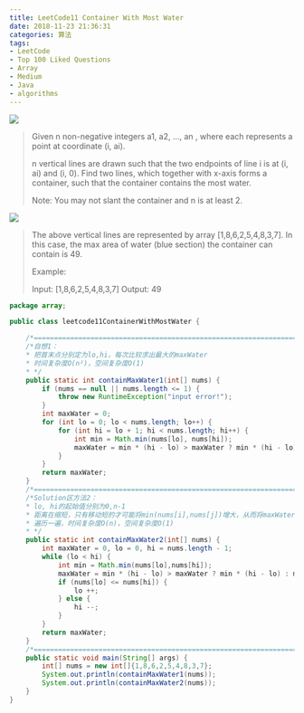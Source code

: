 ```yaml
---
title: LeetCode11 Container With Most Water
date: 2018-11-23 21:36:31
categories: 算法
tags: 
- LeetCode
- Top 100 Liked Questions
- Array
- Medium
- Java
- algorithms
---
```


![](http://qiniu.limengting.site/mac6.jpg)

> Given n non-negative integers a1, a2, ..., an , where each represents a point at coordinate (i, ai).
>
> n vertical lines are drawn such that the two endpoints of line i is at (i, ai) and (i, 0). Find two lines, which together with x-axis forms a container, such that the container contains the most water.
>
> Note: You may not slant the container and n is at least 2.

<!-- more -->

![](http://qiniu.limengting.site/leetcode11.jpg)

> The above vertical lines are represented by array [1,8,6,2,5,4,8,3,7]. In this case, the max area of water (blue section) the container can contain is 49.
>
> Example:
>
> Input: [1,8,6,2,5,4,8,3,7]
> Output: 49

```java
package array;

public class leetcode11ContainerWithMostWater {

    /*=====================================================================================*/
    /*自想1：
    * 把首末点分别定为lo,hi，每次比较求出最大的maxWater
    * 时间复杂度O(n²)，空间复杂度O(1)
    * */
    public static int containMaxWater1(int[] nums) {
        if (nums == null || nums.length <= 1) {
            throw new RuntimeException("input error!");
        }
        int maxWater = 0;
        for (int lo = 0; lo < nums.length; lo++) {
            for (int hi = lo + 1; hi < nums.length; hi++) {
                int min = Math.min(nums[lo], nums[hi]);
                maxWater = min * (hi - lo) > maxWater ? min * (hi - lo) : maxWater;
            }
        }
        return maxWater;
    }
    /*=====================================================================================*/
    /*Solution区方法2：
    * lo, hi的起始值分别为0,n-1
    * 距离在缩短，只有移动短的才可能将min(nums[i],nums[j])增大，从而将maxWater增大
    * 遍历一遍，时间复杂度O(n)，空间复杂度O(1)
    * */
    public static int containMaxWater2(int[] nums) {
        int maxWater = 0, lo = 0, hi = nums.length - 1;
        while (lo < hi) {
            int min = Math.min(nums[lo],nums[hi]);
            maxWater = min * (hi - lo) > maxWater ? min * (hi - lo) : maxWater;
            if (nums[lo] <= nums[hi]) {
                lo ++;
            } else {
                hi --;
            }
        }
        return maxWater;
    }
    /*=====================================================================================*/
    public static void main(String[] args) {
        int[] nums = new int[]{1,8,6,2,5,4,8,3,7};
        System.out.println(containMaxWater1(nums));
        System.out.println(containMaxWater2(nums));
    }
}
```